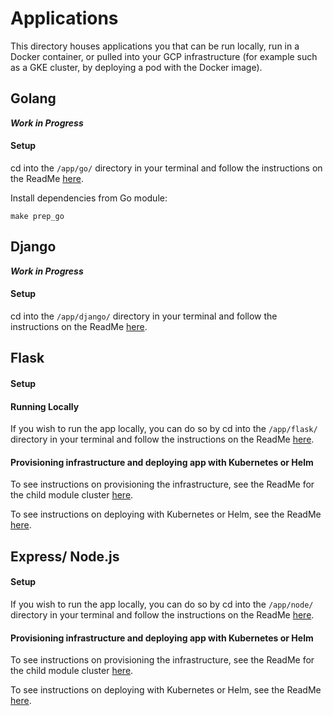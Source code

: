 # Applications

This directory houses applications you that can be run locally, run in a Docker container, or pulled into your GCP infrastructure (for example such as a GKE cluster, by deploying a pod with the Docker image).


## Golang

***Work in Progress***

#### Setup

cd into the `/app/go/` directory in your terminal and follow the instructions on the ReadMe [here](go/).

Install dependencies from Go module:
```
make prep_go
```


## Django

***Work in Progress***

<!-- ### Setup

* `make prep_django` -->

#### Setup

cd into the `/app/django/` directory in your terminal and follow the instructions on the ReadMe [here](django/).

## Flask

#### Setup

#### Running Locally

If you wish to run the app locally, you can do so by cd into the `/app/flask/` directory in your terminal and follow the instructions on the ReadMe [here](flask/).

#### Provisioning infrastructure and deploying app with Kubernetes or Helm

To see instructions on provisioning the infrastructure, see the ReadMe for the child module cluster [here](/gke/live/dev/cluster/).

To see instructions on deploying with Kubernetes or Helm, see the ReadMe [here](/gke/live/dev/app/).



## Express/ Node.js

#### Setup

If you wish to run the app locally, you can do so by cd into the `/app/node/` directory in your terminal and follow the instructions on the ReadMe [here](node/).


#### Provisioning infrastructure and deploying app with Kubernetes or Helm

To see instructions on provisioning the infrastructure, see the ReadMe for the child module cluster [here](/gke/live/dev/cluster/).

To see instructions on deploying with Kubernetes or Helm, see the ReadMe [here](/gke/live/dev/app/).
